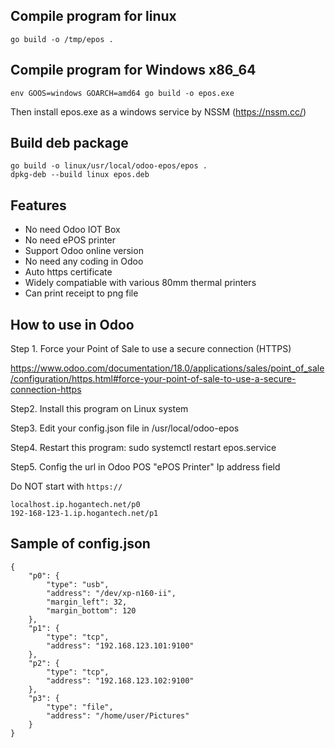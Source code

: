 ## Compile program for linux
```
go build -o /tmp/epos .
```
## Compile program for Windows x86_64
```
env GOOS=windows GOARCH=amd64 go build -o epos.exe
```
Then install epos.exe as a windows service by NSSM (https://nssm.cc/)

## Build deb package
```
go build -o linux/usr/local/odoo-epos/epos .
dpkg-deb --build linux epos.deb
```

## Features
* No need Odoo IOT Box
* No need ePOS printer
* Support Odoo online version
* No need any coding in Odoo
* Auto https certificate
* Widely compatiable with various 80mm thermal printers
* Can print receipt to png file

## How to use in Odoo
Step 1.  Force your Point of Sale to use a secure connection (HTTPS)

https://www.odoo.com/documentation/18.0/applications/sales/point_of_sale/configuration/https.html#force-your-point-of-sale-to-use-a-secure-connection-https

Step2. Install this program on Linux system

Step3. Edit your config.json file in /usr/local/odoo-epos

Step4. Restart this program:  sudo systemctl restart epos.service

Step5. Config the url in Odoo POS "ePOS Printer" Ip address field

Do NOT start with `https://`

```
localhost.ip.hogantech.net/p0
192-168-123-1.ip.hogantech.net/p1
```

## Sample of config.json
```
{
    "p0": {
        "type": "usb",
        "address": "/dev/xp-n160-ii",
        "margin_left": 32,
        "margin_bottom": 120
    },
    "p1": {
        "type": "tcp",
        "address": "192.168.123.101:9100"
    },
    "p2": {
        "type": "tcp",
        "address": "192.168.123.102:9100"
    },
    "p3": {
        "type": "file",
        "address": "/home/user/Pictures"
    }
}
```